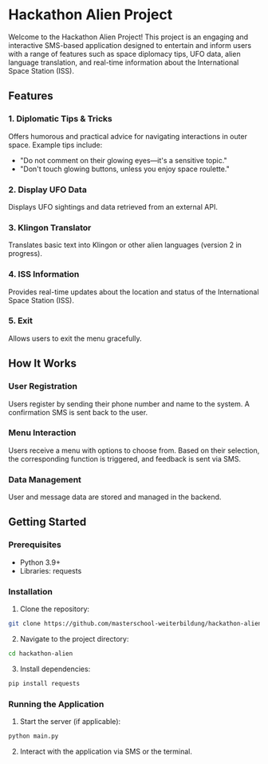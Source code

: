 # Hackathon Alien Project

Welcome to the Hackathon Alien Project! This project is an engaging and interactive SMS-based application designed to entertain and inform users with a range of features such as space diplomacy tips, UFO data, alien language translation, and real-time information about the International Space Station (ISS).

## Features

### 1. Diplomatic Tips & Tricks
Offers humorous and practical advice for navigating interactions in outer space. Example tips include:
* "Do not comment on their glowing eyes—it's a sensitive topic."
* "Don't touch glowing buttons, unless you enjoy space roulette."

### 2. Display UFO Data
Displays UFO sightings and data retrieved from an external API.

### 3. Klingon Translator
Translates basic text into Klingon or other alien languages (version 2 in progress).

### 4. ISS Information
Provides real-time updates about the location and status of the International Space Station (ISS).

### 5. Exit
Allows users to exit the menu gracefully.

## How It Works

### User Registration
Users register by sending their phone number and name to the system. A confirmation SMS is sent back to the user.

### Menu Interaction
Users receive a menu with options to choose from. Based on their selection, the corresponding function is triggered, and feedback is sent via SMS.

### Data Management
User and message data are stored and managed in the backend.


## Getting Started

### Prerequisites
* Python 3.9+
* Libraries: requests

### Installation

1. Clone the repository:
```bash
git clone https://github.com/masterschool-weiterbildung/hackathon-alien.git
```

2. Navigate to the project directory:
```bash
cd hackathon-alien
```

3. Install dependencies:
```bash
pip install requests
```

### Running the Application

1. Start the server (if applicable):
```bash
python main.py
```

2. Interact with the application via SMS or the terminal.